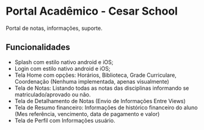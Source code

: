 # Portal Acadêmico - Cesar School

Portal de notas, informações, suporte.

## Funcionalidades
- Splash com estilo nativo android e iOS;
- Login com estilo nativo android e iOS;
- Tela Home com opções: Horários, Biblioteca, Grade Curriculare, Coordenação (Nenhuma implementada, apenas visualmente)
- Tela de Notas: Listando todas as notas das disciplinas informando se matriculado/aprovado ou não.
- Tela de Detalhamento de Notas (Envio de Informações Entre Views)
- Tela de Resumo financeiro: Informações de histórico financeiro do aluno (Mes referência, vencimento, data de pagamento e valor)
- Tela de Perfil com Informações usuário.

